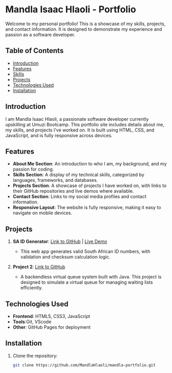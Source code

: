 # Mandla Isaac Hlaoli - Portfolio

Welcome to my personal portfolio! This is a showcase of my skills, projects, and contact information. It is designed to demonstrate my experience and passion as a software developer.

## Table of Contents

- [Introduction](#introduction)
- [Features](#features)
- [Skills](#skills)
- [Projects](#projects)
- [Technologies Used](#technologies-used)
- [Installation](#installation)


## Introduction

I am Mandla Isaac Hlaoli, a passionate software developer currently upskilling at Umuzi Bootcamp. This portfolio site includes details about me, my skills, and projects I’ve worked on. It is built using HTML, CSS, and JavaScript, and is fully responsive across devices.

## Features

- **About Me Section**: An introduction to who I am, my background, and my passion for coding.
- **Skills Section**: A display of my technical skills, categorized by languages, frameworks, and databases.
- **Projects Section**: A showcase of projects I have worked on, with links to their GitHub repositories and live demos where available.
- **Contact Section**: Links to my social media profiles and contact information.
- **Responsive Layout**: The website is fully responsive, making it easy to navigate on mobile devices.

## Projects

1. **SA ID Generator**: [Link to GitHub]([https://github.com/MandlaHlaoli/project1](https://github.com/MandlaHlaoli/sa-id-number-generator)) | [Live Demo]([https://project1-live.com](https://mandlahlaoli.github.io/sa-id-number-generator/))  
   - This web app generates valid South African ID numbers, with validation and checksum calculation logic.

2. **Project 2**: [Link to GitHub]([https://github.com/MandlaHlaoli/project2](https://github.com/MandlaHlaoli/Virtual-Queue-System))  
   - A backendless virtual queue system built with Java. This project is designed to simulate a virtual queue for managing waiting lists efficiently.



## Technologies Used

- **Frontend**: HTML5, CSS3, JavaScript
- **Tools**:Git, VScode
- **Other**: GitHub Pages for deployment

## Installation

1. Clone the repository:
   ```bash
   git clone https://github.com/MandlaHlaoli/mandla-portfolio.git
